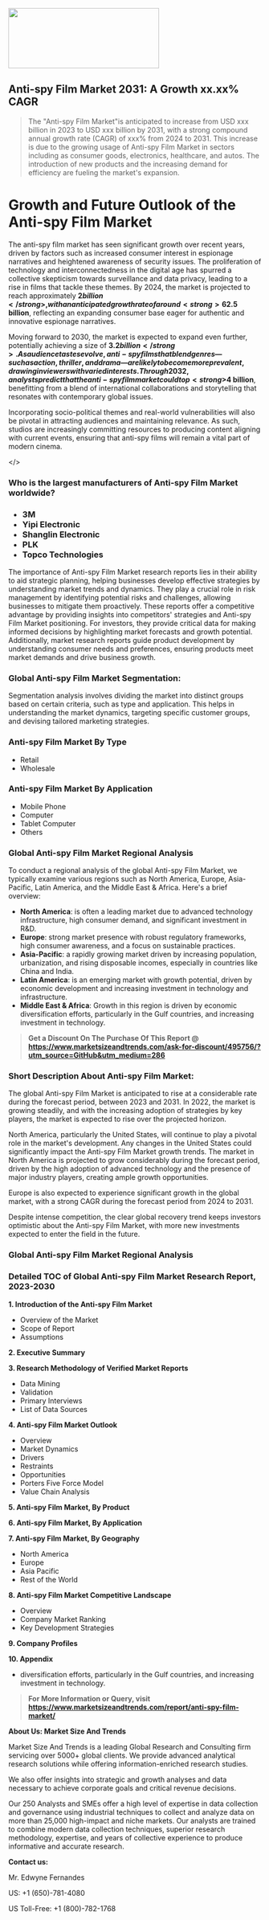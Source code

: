 <img src="https://100x100musica.es/wp-content/uploads/2024/12/Verified-Market-Reports-4-300x120.jpg" alt="" width="300" height="120" class="alignnone size-medium wp-image-100382" /><h2>Anti-spy Film Market 2031: A&nbsp;Growth&nbsp;xx.xx% CAGR</h2><blockquote id="" class="">The "Anti-spy Film Market"is anticipated to increase from USD xxx billion in 2023 to USD xxx billion by 2031, with a strong compound annual growth rate (CAGR) of xxx% from 2024 to 2031. This increase is due to the growing usage of Anti-spy Film Market in sectors including as consumer goods, electronics, healthcare, and autos. The introduction of new products and the increasing demand for efficiency are fueling the market's expansion.</blockquote><p> <h1>Growth and Future Outlook of the Anti-spy Film Market</h1> <p>The anti-spy film market has seen significant growth over recent years, driven by factors such as increased consumer interest in espionage narratives and heightened awareness of security issues. The proliferation of technology and interconnectedness in the digital age has spurred a collective skepticism towards surveillance and data privacy, leading to a rise in films that tackle these themes. By 2024, the market is projected to reach approximately <strong>$2 billion</strong>, with an anticipated growth rate of around <strong>6% CAGR</strong> through 2032.</p> <p>As we analyze the future outlook for the anti-spy film sector, it becomes evident that emerging trends in storytelling and production values are contributing positively. The increasing sophistication of plots and character development has attracted a diverse audience. Additionally, the integration of advanced visual effects and the rise of streaming platforms have made such films more accessible. By 2026, the market size is estimated to grow to <strong>$2.5 billion</strong>, reflecting an expanding consumer base eager for authentic and innovative espionage narratives.</p> <p><strong></strong></p> <p>Moving forward to 2030, the market is expected to expand even further, potentially achieving a size of <strong>$3.2 billion</strong>. As audience tastes evolve, anti-spy films that blend genres — such as action, thriller, and drama — are likely to become more prevalent, drawing in viewers with varied interests. Through 2032, analysts predict that the anti-spy film market could top <strong>$4 billion</strong>, benefitting from a blend of international collaborations and storytelling that resonates with contemporary global issues.</p> <p>Incorporating socio-political themes and real-world vulnerabilities will also be pivotal in attracting audiences and maintaining relevance. As such, studios are increasingly committing resources to producing content aligning with current events, ensuring that anti-spy films will remain a vital part of modern cinema.</p></body></></p><h3 id="" class="">Who is the largest manufacturers of&nbsp;Anti-spy Film Market worldwide?</h3><h3 class=""><p><ul><li>3M </li><li> Yipi Electronic </li><li> Shanglin Electronic </li><li> PLK </li><li> Topco Technologies</li></ul></p></h3><p id="ember58" class="ember-view reader-text-block__paragraph">The importance of&nbsp;Anti-spy Film Market research reports lies in their ability to aid strategic planning, helping businesses develop effective strategies by understanding market trends and dynamics. They play a crucial role in risk management by identifying potential risks and challenges, allowing businesses to mitigate them proactively. These reports offer a competitive advantage by providing insights into competitors' strategies and Anti-spy Film Market positioning. For investors, they provide critical data for making informed decisions by highlighting market forecasts and growth potential. Additionally, market research reports guide product development by understanding consumer needs and preferences, ensuring products meet market demands and drive business growth.</p><h3 id="" class="">Global&nbsp;Anti-spy Film Market Segmentation:</h3><p id="" class="">Segmentation analysis involves dividing the market into distinct groups based on certain criteria, such as type and application. This helps in understanding the market dynamics, targeting specific customer groups, and devising tailored marketing strategies.</p><h3 id="" class="">Anti-spy Film Market&nbsp;By Type</h3><p><p><ul><li>Retail</li><li> Wholesale</p></li></ul></p></p><h3 id="" class="">Anti-spy Film Market&nbsp;By Application</h3><p class=""><p><ul><li>Mobile Phone</li><li> Computer</li><li> Tablet Computer</li><li> Others</li></ul></p></p><h3 id="" class="">Global Anti-spy Film Market Regional Analysis</h3><p id="" class="">To conduct a regional analysis of the global Anti-spy Film Market, we typically examine various regions such as North America, Europe, Asia-Pacific, Latin America, and the Middle East &amp; Africa. Here's a brief overview:</p><ul><li><strong>North America</strong>: is often a leading market due to advanced technology infrastructure, high consumer demand, and significant investment in R&amp;D.</li><li><strong>Europe</strong>: strong market presence with robust regulatory frameworks, high consumer awareness, and a focus on sustainable practices.</li><li><strong>Asia-Pacific</strong>: a rapidly growing market driven by increasing population, urbanization, and rising disposable incomes, especially in countries like China and India.</li><li><strong>Latin America</strong>: is an emerging market with growth potential, driven by economic development and increasing investment in technology and infrastructure.</li><li><strong>Middle East &amp; Africa</strong>: Growth in this region is driven by economic diversification efforts, particularly in the Gulf countries, and increasing investment in technology.</li></ul><blockquote id="" class=""><strong>Get a Discount On The Purchase Of This Report @ <a href="https://www.marketsizeandtrends.com/download-sample/495756/?utm_source=GitHub&utm_medium=286" target="_blank">https://www.marketsizeandtrends.com/ask-for-discount/495756/?utm_source=GitHub&utm_medium=286</a></strong></blockquote><h3>Short Description About Anti-spy Film Market:</h3><p id="ember58" class="ember-view reader-text-block__paragraph">The global&nbsp;Anti-spy Film Market&nbsp;is anticipated to rise at a considerable rate during the forecast period, between 2023 and 2031. In 2022, the market is growing steadily, and with the increasing adoption of strategies by key players, the market is expected to rise over the projected horizon.</p><p id="ember59" class="ember-view reader-text-block__paragraph">North America, particularly the United States, will continue to play a pivotal role in the market's development. Any changes in the United States could significantly impact the&nbsp;Anti-spy Film Market&nbsp;growth trends. The market in North America is projected to grow considerably during the forecast period, driven by the high adoption of advanced technology and the presence of major industry players, creating ample growth opportunities.</p><p id="ember60" class="ember-view reader-text-block__paragraph">Europe is also expected to experience significant growth in the global market, with a strong CAGR during the forecast period from 2024 to 2031.</p><p id="ember61" class="ember-view reader-text-block__paragraph">Despite intense competition, the clear global recovery trend keeps investors optimistic about the&nbsp;Anti-spy Film Market, with more new investments expected to enter the field in the future.</p><h3 id="" class="">Global Anti-spy Film Market Regional Analysis</h3><h3 id="" class="">Detailed TOC of Global Anti-spy Film Market Research Report, 2023-2030</h3><p id="" class=""><strong>1. Introduction of the Anti-spy Film Market</strong></p><ul><li>Overview of the Market</li><li>Scope of Report</li><li>Assumptions</li></ul><p id="" class=""><strong>2. Executive Summary</strong></p><p id="" class=""><strong>3. Research Methodology of Verified Market Reports</strong></p><ul><li>Data Mining</li><li>Validation</li><li>Primary Interviews</li><li>List of Data Sources</li></ul><p id="" class=""><strong>4. Anti-spy Film Market Outlook</strong></p><ul><li>Overview</li><li>Market Dynamics</li><li>Drivers</li><li>Restraints</li><li>Opportunities</li><li>Porters Five Force Model</li><li>Value Chain Analysis</li></ul><p id="" class=""><strong>5. Anti-spy Film Market, By Product</strong></p><p id="" class=""><strong>6. Anti-spy Film Market, By Application</strong></p><p id="" class=""><strong>7. Anti-spy Film Market, By Geography</strong></p><ul><li>North America</li><li>Europe</li><li>Asia Pacific</li><li>Rest of the World</li></ul><p id="" class=""><strong>8. Anti-spy Film Market Competitive Landscape</strong></p><ul><li>Overview</li><li>Company Market Ranking</li><li>Key Development Strategies</li></ul><p id="" class=""><strong>9. Company Profiles</strong></p><p id="" class=""><strong>10. Appendix</strong></p><ul><li>diversification efforts, particularly in the Gulf countries, and increasing investment in technology.</li></ul><blockquote id="" class=""><strong>For More Information or Query, visit <strong><strong><a href="https://www.marketsizeandtrends.com/report/anti-spy-film-market/" target="_blank">https://www.marketsizeandtrends.com/report/anti-spy-film-market/</a></strong></strong></strong></blockquote><p id="" class=""><strong>About Us: Market Size And Trends</strong></p><p id="" class="">Market Size And Trends is a leading Global Research and Consulting firm servicing over 5000+ global clients. We provide advanced analytical research solutions while offering information-enriched research studies.</p><p id="" class="">We also offer insights into strategic and growth analyses and data necessary to achieve corporate goals and critical revenue decisions.</p><p id="" class="">Our 250 Analysts and SMEs offer a high level of expertise in data collection and governance using industrial techniques to collect and analyze data on more than 25,000 high-impact and niche markets. Our analysts are trained to combine modern data collection techniques, superior research methodology, expertise, and years of collective experience to produce informative and accurate research.</p><p id="" class=""><strong>Contact us:</strong></p><p id="" class="">Mr. Edwyne Fernandes</p><p id="" class="">US: +1 (650)-781-4080</p><p id="" class="">US Toll-Free: +1 (800)-782-1768</p>
